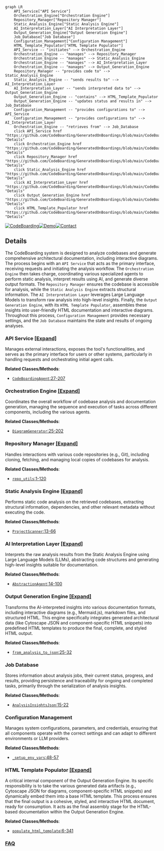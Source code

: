 ```mermaid
graph LR
    API_Service["API Service"]
    Orchestration_Engine["Orchestration Engine"]
    Repository_Manager["Repository Manager"]
    Static_Analysis_Engine["Static Analysis Engine"]
    AI_Interpretation_Layer["AI Interpretation Layer"]
    Output_Generation_Engine["Output Generation Engine"]
    Job_Database["Job Database"]
    Configuration_Management["Configuration Management"]
    HTML_Template_Populator["HTML Template Populator"]
    API_Service -- "initiates" --> Orchestration_Engine
    Orchestration_Engine -- "manages" --> Repository_Manager
    Orchestration_Engine -- "manages" --> Static_Analysis_Engine
    Orchestration_Engine -- "manages" --> AI_Interpretation_Layer
    Orchestration_Engine -- "manages" --> Output_Generation_Engine
    Repository_Manager -- "provides code to" --> Static_Analysis_Engine
    Static_Analysis_Engine -- "sends results to" --> AI_Interpretation_Layer
    AI_Interpretation_Layer -- "sends interpreted data to" --> Output_Generation_Engine
    Output_Generation_Engine -- "contains" --> HTML_Template_Populator
    Output_Generation_Engine -- "updates status and results in" --> Job_Database
    Configuration_Management -- "provides configurations to" --> API_Service
    Configuration_Management -- "provides configurations to" --> AI_Interpretation_Layer
    Orchestration_Engine -- "retrieves from" --> Job_Database
    click API_Service href "https://github.com/CodeBoarding/GeneratedOnBoardings/blob/main/CodeBoarding/API_Service.md" "Details"
    click Orchestration_Engine href "https://github.com/CodeBoarding/GeneratedOnBoardings/blob/main/CodeBoarding/Orchestration_Engine.md" "Details"
    click Repository_Manager href "https://github.com/CodeBoarding/GeneratedOnBoardings/blob/main/CodeBoarding/Repository_Manager.md" "Details"
    click Static_Analysis_Engine href "https://github.com/CodeBoarding/GeneratedOnBoardings/blob/main/CodeBoarding/Static_Analysis_Engine.md" "Details"
    click AI_Interpretation_Layer href "https://github.com/CodeBoarding/GeneratedOnBoardings/blob/main/CodeBoarding/AI_Interpretation_Layer.md" "Details"
    click Output_Generation_Engine href "https://github.com/CodeBoarding/GeneratedOnBoardings/blob/main/CodeBoarding/Output_Generation_Engine.md" "Details"
    click HTML_Template_Populator href "https://github.com/CodeBoarding/GeneratedOnBoardings/blob/main/CodeBoarding/HTML_Template_Populator.md" "Details"
```

[![CodeBoarding](https://img.shields.io/badge/Generated%20by-CodeBoarding-9cf?style=flat-square)](https://github.com/CodeBoarding/GeneratedOnBoardings)[![Demo](https://img.shields.io/badge/Try%20our-Demo-blue?style=flat-square)](https://www.codeboarding.org/demo)[![Contact](https://img.shields.io/badge/Contact%20us%20-%20contact@codeboarding.org-lightgrey?style=flat-square)](mailto:contact@codeboarding.org)

## Details

The CodeBoarding system is designed to analyze codebases and generate comprehensive architectural documentation, including interactive diagrams. The process begins with an `API Service` that acts as the primary interface, receiving requests and initiating the analysis workflow. The `Orchestration Engine` then takes charge, coordinating various specialized agents to perform static analysis, interpret results using AI, and generate diverse output formats. The `Repository Manager` ensures the codebase is accessible for analysis, while the `Static Analysis Engine` extracts structural information. The `AI Interpretation Layer` leverages Large Language Models to transform raw analysis into high-level insights. Finally, the `Output Generation Engine`, with its `HTML Template Populator`, assembles these insights into user-friendly HTML documentation and interactive diagrams. Throughout this process, `Configuration Management` provides necessary settings, and the `Job Database` maintains the state and results of ongoing analyses.

### API Service [[Expand]](./API_Service.md)
Manages external interactions, exposes the tool's functionalities, and serves as the primary interface for users or other systems, particularly in handling requests and orchestrating initial agent calls.


**Related Classes/Methods**:

- <a href="https://github.com/CodeBoarding/CodeBoarding/blob/main/agents/agent.py#L27-L207" target="_blank" rel="noopener noreferrer">`CodeBoardingAgent`:27-207</a>


### Orchestration Engine [[Expand]](./Orchestration_Engine.md)
Coordinates the overall workflow of codebase analysis and documentation generation, managing the sequence and execution of tasks across different components, including the various agents.


**Related Classes/Methods**:

- <a href="https://github.com/CodeBoarding/CodeBoarding/blob/main/diagram_analysis/diagram_generator.py#L25-L202" target="_blank" rel="noopener noreferrer">`DiagramGenerator`:25-202</a>


### Repository Manager [[Expand]](./Repository_Manager.md)
Handles interactions with various code repositories (e.g., Git), including cloning, fetching, and managing local copies of codebases for analysis.


**Related Classes/Methods**:

- <a href="https://github.com/CodeBoarding/CodeBoarding/blob/main/repo_utils/git_diff.py#L1-L120" target="_blank" rel="noopener noreferrer">`repo_utils`:1-120</a>


### Static Analysis Engine [[Expand]](./Static_Analysis_Engine.md)
Performs static code analysis on the retrieved codebases, extracting structural information, dependencies, and other relevant metadata without executing the code.


**Related Classes/Methods**:

- <a href="https://github.com/CodeBoarding/CodeBoarding/blob/main/static_analyzer/scanner.py#L13-L66" target="_blank" rel="noopener noreferrer">`ProjectScanner`:13-66</a>


### AI Interpretation Layer [[Expand]](./AI_Interpretation_Layer.md)
Interprets the raw analysis results from the Static Analysis Engine using Large Language Models (LLMs), abstracting code structures and generating high-level insights suitable for documentation.


**Related Classes/Methods**:

- <a href="https://github.com/CodeBoarding/CodeBoarding/blob/main/agents/abstraction_agent.py#L14-L100" target="_blank" rel="noopener noreferrer">`AbstractionAgent`:14-100</a>


### Output Generation Engine [[Expand]](./Output_Generation_Engine.md)
Transforms the AI-interpreted insights into various documentation formats, including interactive diagrams (e.g., Mermaid.js), markdown files, and structured HTML. This engine specifically integrates generated architectural data (like Cytoscape JSON and component-specific HTML snippets) into predefined HTML templates to produce the final, complete, and styled HTML output.


**Related Classes/Methods**:

- <a href="https://github.com/CodeBoarding/CodeBoarding/blob/main/diagram_analysis/analysis_json.py#L25-L32" target="_blank" rel="noopener noreferrer">`from_analysis_to_json`:25-32</a>


### Job Database
Stores information about analysis jobs, their current status, progress, and results, providing persistence and traceability for ongoing and completed tasks, primarily through the serialization of analysis insights.


**Related Classes/Methods**:

- <a href="https://github.com/CodeBoarding/CodeBoarding/blob/main/diagram_analysis/analysis_json.py#L15-L22" target="_blank" rel="noopener noreferrer">`AnalysisInsightsJson`:15-22</a>


### Configuration Management
Manages system configurations, parameters, and credentials, ensuring that all components operate with the correct settings and can adapt to different environments or LLM providers.


**Related Classes/Methods**:

- <a href="https://github.com/CodeBoarding/CodeBoarding/blob/main/agents/agent.py#L48-L57" target="_blank" rel="noopener noreferrer">`_setup_env_vars`:48-57</a>


### HTML Template Populator [[Expand]](./HTML_Template_Populator.md)
A critical internal component of the Output Generation Engine. Its specific responsibility is to take the various generated data artifacts (e.g., Cytoscape JSON for diagrams, component-specific HTML snippets) and dynamically embed them into a base HTML template. This process ensures that the final output is a cohesive, styled, and interactive HTML document, ready for consumption. It acts as the final assembly stage for the HTML-based documentation within the Output Generation Engine.


**Related Classes/Methods**:

- <a href="https://github.com/CodeBoarding/CodeBoarding/blob/main/output_generators/html_template.py#L6-L341" target="_blank" rel="noopener noreferrer">`populate_html_template`:6-341</a>




### [FAQ](https://github.com/CodeBoarding/GeneratedOnBoardings/tree/main?tab=readme-ov-file#faq)